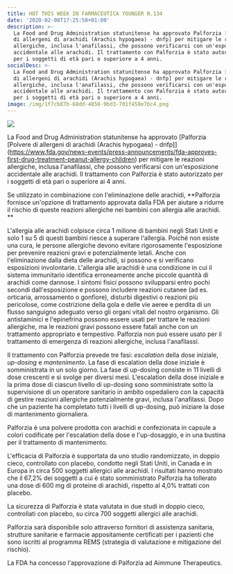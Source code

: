```yaml
---
title: HOT THIS WEEK IN FARMACEUTICA YOUNGER N.134
date: '2020-02-08T17:25:58+01:00'
description: >-
  La Food and Drug Administration statunitense ha approvato Palforzia [Polvere
  di allergeni di arachidi (Arachis hypogaea) - dnfp] per mitigare le reazioni
  allergiche, inclusa l'anafilassi, che possono verificarsi con un'esposizione
  accidentale alle arachidi. Il trattamento con Palforzia è stato autorizzato
  per i soggetti di età pari o superiore a 4 anni. 
socialDesc: >-
  La Food and Drug Administration statunitense ha approvato Palforzia [Polvere
  di allergeni di arachidi (Arachis hypogaea) - dnfp] per mitigare le reazioni
  allergiche, inclusa l'anafilassi, che possono verificarsi con un'esposizione
  accidentale alle arachidi. Il trattamento con Palforzia è stato autorizzato
  per i soggetti di età pari o superiore a 4 anni. 
image: /img/1f7cb87b-68dd-4858-9bd3-701f458e7bc4.png
---
```

![](/img/1f7cb87b-68dd-4858-9bd3-701f458e7bc4.png)

La Food and Drug Administration statunitense ha approvato [Palforzia \[Polvere di allergeni di arachidi (Arachis hypogaea) - dnfp]](https://www.fda.gov/news-events/press-announcements/fda-approves-first-drug-treatment-peanut-allergy-children) per mitigare le reazioni allergiche, inclusa l'anafilassi, che possono verificarsi con un'esposizione accidentale alle arachidi. Il trattamento con Palforzia è stato autorizzato per i soggetti di età pari o superiore ai 4 anni. 

Se utilizzato in combinazione con l'eliminazione delle arachidi, **Palforzia fornisce un'opzione di trattamento approvata dalla FDA per aiutare a ridurre il rischio di queste reazioni allergiche nei bambini con allergia alle arachidi. **

L'allergia alle arachidi colpisce circa 1 milione di bambini negli Stati Uniti e solo 1 su 5 di questi bambini riesce a superare l'allergia. Poiché non esiste una cura, le persone allergiche devono evitare rigorosamente l'esposizione per prevenire reazioni gravi e potenzialmente letali. Anche con l'eliminazione dalla dieta delle arachidi, si possono e si verificano esposizioni involontarie. L'allergia alle arachidi è una condizione in cui il sistema immunitario identifica erroneamente anche piccole quantità di arachidi come dannose. I sintomi fisici possono svilupparsi entro pochi secondi dall'esposizione e possono includere reazioni cutanee (ad es. orticaria, arrossamento o gonfiore), disturbi digestivi o reazioni più pericolose, come costrizione della gola e delle vie aeree e perdita di un flusso sanguigno adeguato verso gli organi vitali del nostro organismo. Gli antistaminici e l'epinefrina possono essere usati per trattare le reazioni allergiche, ma le reazioni gravi possono essere fatali anche con un trattamento appropriato e tempestivo. Palforzia non può essere usato per il trattamento di emergenza di reazioni allergiche, inclusa l'anafilassi. 

Il trattamento con Palforzia prevede tre fasi: _escalation_ della dose iniziale, _up-dosing_ e _mantenimento_. La fase di escalation della dose iniziale è somministrata in un solo giorno. La fase di up-dosing consiste in 11 livelli di dose crescenti e si svolge per diversi mesi. L'escalation della dose iniziale e la prima dose di ciascun livello di up-dosing sono somministrate sotto la supervisione di un operatore sanitario in ambito ospedaliero con la capacità di gestire reazioni allergiche potenzialmente gravi, inclusa l'anafilassi. Dopo che un paziente ha completato tutti i livelli di up-dosing, può iniziare la dose di mantenimento giornaliera. 

Palforzia è una polvere prodotta con arachidi e confezionata in capsule a colori codificate per l'escalation della dose e l'up-dosaggio, e in una bustina per il trattamento di mantenimento. 

L'efficacia di Palforzia è supportata da uno studio randomizzato, in doppio cieco, controllato con placebo, condotto negli Stati Uniti, in Canada e in Europa in circa 500 soggetti allergici alle arachidi. I risultati hanno mostrato che il 67,2% dei soggetti a cui è stato somministrato Palforzia ha tollerato una dose di 600 mg di proteine ​​di arachidi, rispetto al 4,0% trattati con placebo. 

La sicurezza di Palforzia è stata valutata in due studi in doppio cieco, controllati con placebo, su circa 700 soggetti allergici alle arachidi. 

Palforzia sarà disponibile solo attraverso fornitori di assistenza sanitaria, strutture sanitarie e farmacie appositamente certificati per i pazienti che sono iscritti al programma REMS (strategia di valutazione e mitigazione del rischio). 

La FDA ha concesso l'approvazione di Palforzia ad Aimmune Therapeutics.
